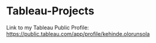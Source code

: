 # Tableau-Projects

Link to my Tableau Public Profile: https://public.tableau.com/app/profile/kehinde.olorunsola
